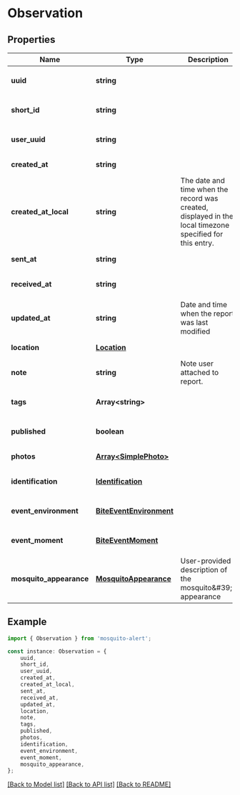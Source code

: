 # Observation


## Properties

Name | Type | Description | Notes
------------ | ------------- | ------------- | -------------
**uuid** | **string** |  | [readonly] [default to undefined]
**short_id** | **string** |  | [readonly] [default to undefined]
**user_uuid** | **string** |  | [readonly] [default to undefined]
**created_at** | **string** |  | [default to undefined]
**created_at_local** | **string** | The date and time when the record was created, displayed in the local timezone specified for this entry. | [readonly] [default to undefined]
**sent_at** | **string** |  | [default to undefined]
**received_at** | **string** |  | [readonly] [default to undefined]
**updated_at** | **string** | Date and time when the report was last modified | [readonly] [default to undefined]
**location** | [**Location**](Location.md) |  | [default to undefined]
**note** | **string** | Note user attached to report. | [optional] [default to undefined]
**tags** | **Array&lt;string&gt;** |  | [optional] [default to undefined]
**published** | **boolean** |  | [readonly] [default to undefined]
**photos** | [**Array&lt;SimplePhoto&gt;**](SimplePhoto.md) |  | [default to undefined]
**identification** | [**Identification**](Identification.md) |  | [readonly] [default to undefined]
**event_environment** | [**BiteEventEnvironment**](BiteEventEnvironment.md) |  | [optional] [default to undefined]
**event_moment** | [**BiteEventMoment**](BiteEventMoment.md) |  | [optional] [default to undefined]
**mosquito_appearance** | [**MosquitoAppearance**](MosquitoAppearance.md) | User-provided description of the mosquito\&#39;s appearance | [optional] [default to undefined]

## Example

```typescript
import { Observation } from 'mosquito-alert';

const instance: Observation = {
    uuid,
    short_id,
    user_uuid,
    created_at,
    created_at_local,
    sent_at,
    received_at,
    updated_at,
    location,
    note,
    tags,
    published,
    photos,
    identification,
    event_environment,
    event_moment,
    mosquito_appearance,
};
```

[[Back to Model list]](../README.md#documentation-for-models) [[Back to API list]](../README.md#documentation-for-api-endpoints) [[Back to README]](../README.md)
